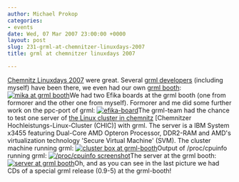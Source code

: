 ```yaml
---
author: Michael Prokop
categories:
- events
date: Wed, 07 Mar 2007 23:00:00 +0000
layout: post
slug: 231-grml-at-chemnitzer-linuxdays-2007
title: grml at chemnitzer linuxdays 2007

---
```

[Chemnitz Linuxdays 2007](http://chemnitzer.linux-tage.de/2007/info/) were great. Several [grml developers](https://grml.org/team/) (including myself) have been there, we even had our own [grml booth](http://chemnitzer.linux-tage.de/2007/live/plan.html):
[![mika at grml booth](/images/DSC_0004.serendipityThumb.jpg)](/images/DSC_0004.jpg)We had two Efika boards at the grml booth (one from formorer and the other one from myself). Formorer and me did some further work on the ppc\-port of grml:
[![efika-board](/images/2007-03-03_15h13_IMG_1524.serendipityThumb.jpg)](/images/2007-03-03_15h13_IMG_1524.jpg)The grml\-team had the chance to test one server of [the Linux cluster in chemnitz](http://www.heise.de/newsticker/meldung/84925) \[Chemnitzer Hochleistungs\-Linux\-Cluster (CHIC)] with grml. The server is a IBM System x3455 featuring Dual\-Core AMD Opteron Processor, DDR2\-RAM and AMD's virtualization technology 'Secure Virtual Machine' (SVM). The cluster machine running grml:
[![cluster box at grml-booth](/images/2007-03-03_15h23_IMG_1541.serendipityThumb.jpg)](/images/2007-03-03_15h23_IMG_1541.jpg)Output of /proc/cpuinfo running grml:
[![/proc/cpuinfo screenshot](/images/2007-03-03_15h44_IMG_1550.serendipityThumb.jpg)](/images/2007-03-03_15h44_IMG_1550.jpg)The server at the grml booth:
[![server at grml booth](/images/2007-03-03_15h14_IMG_1527.serendipityThumb.jpg)](/images/2007-03-03_15h14_IMG_1527.jpg)Oh, and as you can see in the last picture we had CDs of a special grml release (0\.9\-5\) at the grml\-booth!
